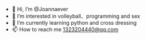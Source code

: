- 👋 Hi, I’m @Joannaever
- 👀 I’m interested in volleyball、programming and sex
- 🌱 I’m currently learning python and cross dressing
- 📫 How to reach me 1323204440@qq.com

<!---
Joannaever/Joannaever is a ✨ special ✨ repository because its `README.md` (this file) appears on your GitHub profile.
You can click the Preview link to take a look at your changes.
--->
